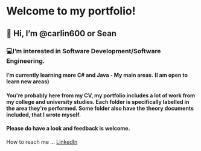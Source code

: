 # Welcome to my portfolio!
 
## 👋 Hi, I’m @carlin600 or Sean

### 💻I’m interested in Software Development/Software Engineering.

#### I’m currently learning more C# and Java - My main areas. (I  am open to learn new areas) 
#### You're probably here from my CV, my portfolio includes a lot of work from my college and university studies. Each folder is specifically labelled in the area they're performed. Some folder also have the theory documents included, that I wrote myself.
#### Please do have a look and feedback is welcome. 


How to reach me ...
[LinkedIn](www.linkedin.com/in/sean~carlin)


<!---
carlin600/carlin600 is a ✨ special ✨ repository because its `README.md` (this file) appears on your GitHub profile.
You can click the Preview link to take a look at your changes.
--->
